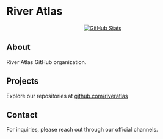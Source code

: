 # River Atlas

<div align="center">
  <a href="https://github.com/riveratlas">
    <img src="https://github-readme-stats.vercel.app/api?username=riveratlas&show_icons=true&theme=default&hide_border=true&count_private=true" alt="GitHub Stats" style="max-width: 100%;">
  </a>
</div>

## About

River Atlas GitHub organization.

## Projects

Explore our repositories at [github.com/riveratlas](https://github.com/riveratlas?tab=repositories)

## Contact

For inquiries, please reach out through our official channels.
